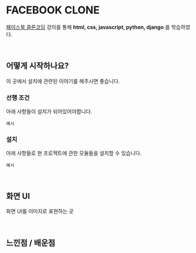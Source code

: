 # FACEBOOK CLONE


[페이스북 클론코딩](https://www.inflearn.com/course/%ED%8E%98%EC%9D%B4%EC%8A%A4%EB%B6%81-%ED%92%80%EC%8A%A4%ED%83%9D-%ED%81%B4%EB%A1%A0-%EC%9B%B9%EA%B0%9C%EB%B0%9C/dashboard) 강의를 통해 <b>html, css, javascript, python, django</b> 를 학습하였다.  

<br/>  

## 어떻게 시작하나요?

이 곳에서 설치에 관련된 이야기를 해주시면 좋습니다.

### 선행 조건

아래 사항들이 설치가 되어있어야합니다.

```
예시
```

### 설치

아래 사항들로 현 프로젝트에 관한 모듈들을 설치할 수 있습니다.

```
예시
```

<br/>    

## 화면 UI

화면 UI를 이미지로 표현하는 곳

<br/>  


## 느낀점 / 배운점

